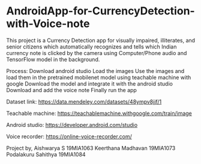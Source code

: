 # AndroidApp-for-CurrencyDetection-with-Voice-note
This project is a Currency Detection app for visually impaired, illiterates, and senior citizens which automatically recognizes and tells which Indian currency note is clicked by the camera using Computer/Phone audio and TensorFlow model in the background.

Process:
Download android studio
Load the images 
Use the images and load them in the pretrained mobilenet model using teachable machine with google 
Download the model and integrate it with the android studio 
Download and add the voice note 
Finally run the app


Dataset link:
https://data.mendeley.com/datasets/48ympv8jjf/1

Teachable machine:
https://teachablemachine.withgoogle.com/train/image

Android studio:
https://developer.android.com/studio

Voice recorder:
https://online-voice-recorder.com/




Project by,
Aishwarya S 19MIA1063
Keerthana Madhavan 19MIA1073
Podalakuru Sahithya 19MIA1084
